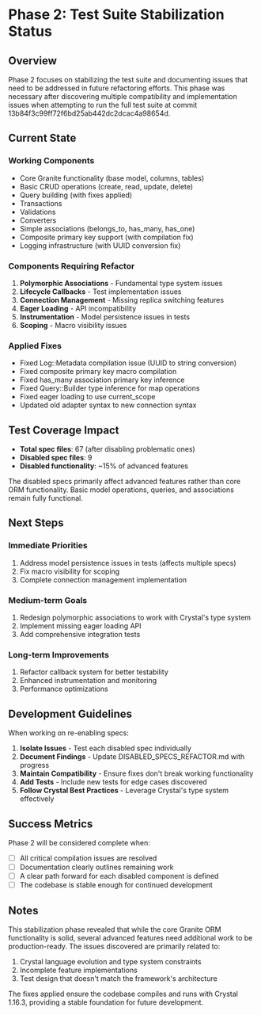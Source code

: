 # Phase 2: Test Suite Stabilization Status

## Overview

Phase 2 focuses on stabilizing the test suite and documenting issues that need to be addressed in future refactoring efforts. This phase was necessary after discovering multiple compatibility and implementation issues when attempting to run the full test suite at commit 13b84f3c99ff72f6bd25ab442dc2dcac4a98654d.

## Current State

### Working Components
- Core Granite functionality (base model, columns, tables)
- Basic CRUD operations (create, read, update, delete)
- Query building (with fixes applied)
- Transactions
- Validations
- Converters
- Simple associations (belongs_to, has_many, has_one)
- Composite primary key support (with compilation fix)
- Logging infrastructure (with UUID conversion fix)

### Components Requiring Refactor
1. **Polymorphic Associations** - Fundamental type system issues
2. **Lifecycle Callbacks** - Test implementation issues
3. **Connection Management** - Missing replica switching features
4. **Eager Loading** - API incompatibility
5. **Instrumentation** - Model persistence issues in tests
6. **Scoping** - Macro visibility issues

### Applied Fixes
- Fixed Log::Metadata compilation issue (UUID to string conversion)
- Fixed composite primary key macro compilation
- Fixed has_many association primary key inference
- Fixed Query::Builder type inference for map operations
- Fixed eager loading to use current_scope
- Updated old adapter syntax to new connection syntax

## Test Coverage Impact

- **Total spec files**: 67 (after disabling problematic ones)
- **Disabled spec files**: 9
- **Disabled functionality**: ~15% of advanced features

The disabled specs primarily affect advanced features rather than core ORM functionality. Basic model operations, queries, and associations remain fully functional.

## Next Steps

### Immediate Priorities
1. Address model persistence issues in tests (affects multiple specs)
2. Fix macro visibility for scoping
3. Complete connection management implementation

### Medium-term Goals
1. Redesign polymorphic associations to work with Crystal's type system
2. Implement missing eager loading API
3. Add comprehensive integration tests

### Long-term Improvements
1. Refactor callback system for better testability
2. Enhanced instrumentation and monitoring
3. Performance optimizations

## Development Guidelines

When working on re-enabling specs:

1. **Isolate Issues** - Test each disabled spec individually
2. **Document Findings** - Update DISABLED_SPECS_REFACTOR.md with progress
3. **Maintain Compatibility** - Ensure fixes don't break working functionality
4. **Add Tests** - Include new tests for edge cases discovered
5. **Follow Crystal Best Practices** - Leverage Crystal's type system effectively

## Success Metrics

Phase 2 will be considered complete when:
- [ ] All critical compilation issues are resolved
- [ ] Documentation clearly outlines remaining work
- [ ] A clear path forward for each disabled component is defined
- [ ] The codebase is stable enough for continued development

## Notes

This stabilization phase revealed that while the core Granite ORM functionality is solid, several advanced features need additional work to be production-ready. The issues discovered are primarily related to:

1. Crystal language evolution and type system constraints
2. Incomplete feature implementations
3. Test design that doesn't match the framework's architecture

The fixes applied ensure the codebase compiles and runs with Crystal 1.16.3, providing a stable foundation for future development.